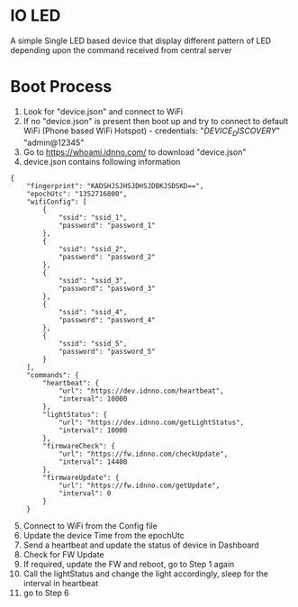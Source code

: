 # IO LED
A simple Single LED based device that display different pattern of LED depending upon the command received from central server

# Boot Process
1. Look for "device.json" and connect to WiFi
2. If no "device.json" is present then boot up and try to connect to default WiFi  (Phone based WiFi Hotspot) - credentials: "$DEVICE_DISCOVERY$" "admin@12345"
3. Go to https://whoami.idnno.com/ to download "device.json"
4. device.json contains following information
```
{
	"fingerprint": "KADSHJSJHSJDHSJDBKJSDSKD==",
	"epochUtc": "1352716800",
	"wifiConfig": [
		{
			"ssid": "ssid_1",
			"password": "password_1"
		},
		{
			"ssid": "ssid_2",
			"password": "password_2"
		},
		{
			"ssid": "ssid_3",
			"password": "password_3"
		},
		{
			"ssid": "ssid_4",
			"password": "password_4"
		},
		{
			"ssid": "ssid_5",
			"password": "password_5"
		}
	],
	"commands": {
		"heartbeat": {
			"url": "https://dev.idnno.com/heartbeat",
			"interval": 10000
		},
		"lightStatus": {
			"url": "https://dev.idnno.com/getLightStatus",
			"interval": 10000
		},
		"firmwareCheck": {
			"url": "https://fw.idnno.com/checkUpdate",
			"interval": 14400
		},
		"firmwareUpdate": {
			"url": "https://fw.idnno.com/getUpdate",
			"interval": 0
		}
	}
  ```

5. Connect to WiFi from the Config file
6. Update the device Time from the epochUtc
7. Send a heartbeat and update the status of device in Dashboard
8. Check for FW Update
9. If required, update the FW and reboot, go to Step 1 again
10. Call the lightStatus and change the light accordingly, sleep for the interval in heartbeat
11. go to Step 6
